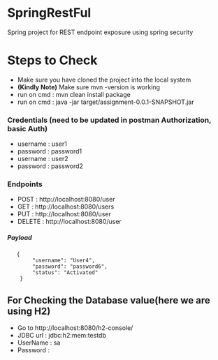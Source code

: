 # SpringRestFul
Spring project for REST endpoint exposure using spring security 

# Steps to Check 

- Make sure you have cloned the project into the local system  
- **(Kindly Note)** Make sure mvn -version is working 
- run on cmd : mvn clean install package
- run on cmd : java -jar target/assignment-0.0.1-SNAPSHOT.jar

### Credentials (need to be updated in postman Authorization, basic Auth)
- username : user1
- password : password1
- username : user2
- password : password2 
### Endpoints 
- POST : http://localhost:8080/user
- GET : http://localhost:8080/users
- PUT : http://localhost:8080/user
- DELETE : http://localhost:8080/user

##### Payload

       {
    	    "username": "User4",
    	    "password": "password6",
    	    "status": "Activated"
    	}

## For Checking the Database value(here we are using H2)

- Go to http://localhost:8080/h2-console/
- JDBC url : jdbc:h2:mem:testdb 
- UserName : sa
- Password : 
